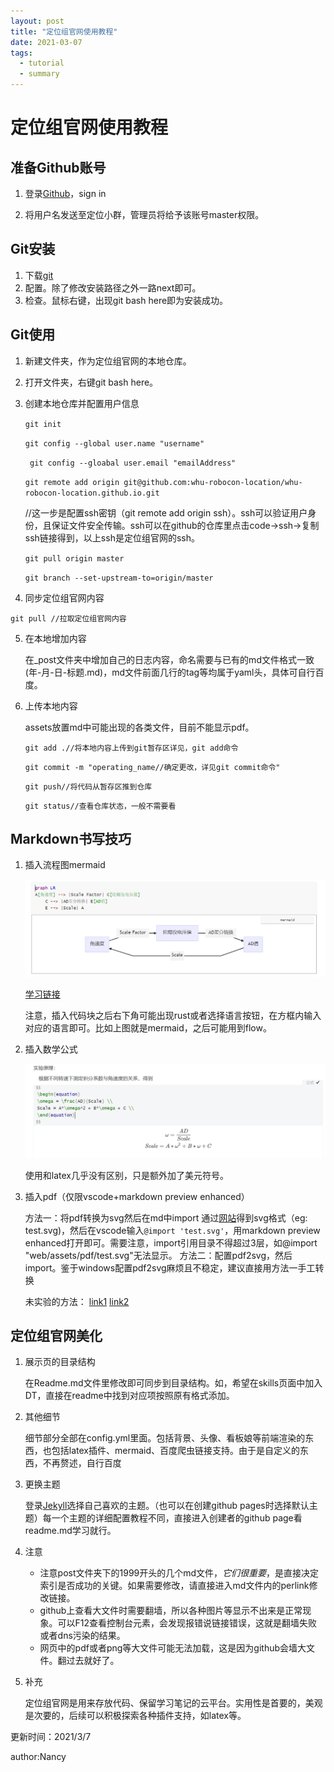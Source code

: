 ```yaml
---
layout: post
title: "定位组官网使用教程"
date: 2021-03-07
tags:
  - tutorial
  - summary
---
```


# 定位组官网使用教程

## 准备Github账号

1. 登录[Github](https://github.com/)，sign in

2. 将用户名发送至定位小群，管理员将给予该账号master权限。



## Git安装

1. 下载[git](https://git-scm.com/)
2. 配置。除了修改安装路径之外一路next即可。
3. 检查。鼠标右键，出现git bash here即为安装成功。



## Git使用

1. 新建文件夹，作为定位组官网的本地仓库。

2. 打开文件夹，右键git bash here。

3. 创建本地仓库并配置用户信息

   `git init` 

   `git config --global user.name "username" `

   ` git config --gloabal user.email "emailAddress"`

   `git remote add origin git@github.com:whu-robocon-location/whu-robocon-location.github.io.git`

   //这一步是配置ssh密钥（git remote add origin ssh）。ssh可以验证用户身份，且保证文件安全传输。ssh可以在github的仓库里点击code->ssh->复制ssh链接得到，以上ssh是定位组官网的ssh。

   `git pull origin master`

   `git branch --set-upstream-to=origin/master`

4.  同步定位组官网内容

   `git pull //拉取定位组官网内容`

5. 在本地增加内容

   在_post文件夹中增加自己的日志内容，命名需要与已有的md文件格式一致(年-月-日-标题.md)，md文件前面几行的tag等均属于yaml头，具体可自行百度。

6. 上传本地内容

   assets放置md中可能出现的各类文件，目前不能显示pdf。

   `git add .//将本地内容上传到git暂存区详见，git add命令`

   `git commit -m "operating_name//确定更改，详见git commit命令"`

   `git push//将代码从暂存区推到仓库`

   `git status//查看仓库状态，一般不需要看`



## Markdown书写技巧

1. 插入流程图mermaid

   ![](../assets/pic/test.png)

   [学习链接](https://www.jianshu.com/p/7ddbb7dc8fec)

   注意，插入代码块之后右下角可能出现rust或者选择语言按钮，在方框内输入对应的语言即可。比如上图就是mermaid，之后可能用到flow。

2. 插入数学公式

   ![](../assets/pic/mathcode-tutorial.png)

   使用和latex几乎没有区别，只是额外加了美元符号。

3. 插入pdf（仅限vscode+markdown preview enhanced）

   方法一：将pdf转换为svg然后在md中import
   通过[网站](https://convertio.co/zh/pdf-svg/ )得到svg格式（eg: test.svg)，然后在vscode输入`@import 'test.svg'`，用markdown preview enhanced打开即可。需要注意，import引用目录不得超过3层，如@import "web/assets/pdf/test.svg"无法显示。
   方法二：配置pdf2svg，然后import。鉴于windows配置pdf2svg麻烦且不稳定，建议直接用方法一手工转换

   未实验的方法： [link1](https://github.com/abemedia/jekyll-pdf)   [link2](https://blog.csdn.net/pizi0475/article/details/52274330)



## 定位组官网美化

1. 展示页的目录结构

   在Readme.md文件里修改即可同步到目录结构。如，希望在skills页面中加入DT，直接在readme中找到对应项按照原有格式添加。

2. 其他细节

   细节部分全部在config.yml里面。包括背景、头像、看板娘等前端渲染的东西，也包括latex插件、mermaid、百度爬虫链接支持。由于是自定义的东西，不再赘述，自行百度

3. 更换主题

   登录[Jekyll](http://jekyllthemes.org/)选择自己喜欢的主题。（也可以在创建github pages时选择默认主题）每一个主题的详细配置教程不同，直接进入创建者的github page看readme.md学习就行。

4. 注意

   * 注意post文件夹下的1999开头的几个md文件，*它们很重要*，是直接决定索引是否成功的关键。如果需要修改，请直接进入md文件内的perlink修改链接。
   * github上查看大文件时需要翻墙，所以各种图片等显示不出来是正常现象。可以F12查看控制台元素，会发现报错说链接错误，这就是翻墙失败或者dns污染的结果。
   * 网页中的pdf或者png等大文件可能无法加载，这是因为github会墙大文件。翻过去就好了。
4. 补充

   定位组官网是用来存放代码、保留学习笔记的云平台。实用性是首要的，美观是次要的，后续可以积极探索各种插件支持，如latex等。



更新时间：2021/3/7

author:Nancy